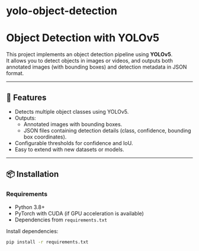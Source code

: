 # yolo-object-detection
# Object Detection with YOLOv5

This project implements an object detection pipeline using **YOLOv5**.  
It allows you to detect objects in images or videos, and outputs both annotated images (with bounding boxes) and detection metadata in JSON format.

---

## 🚀 Features
- Detects multiple object classes using YOLOv5.
- Outputs:
  - Annotated images with bounding boxes.
  - JSON files containing detection details (class, confidence, bounding box coordinates).
- Configurable thresholds for confidence and IoU.
- Easy to extend with new datasets or models.

---

## 📦 Installation

### Requirements
- Python 3.8+
- PyTorch with CUDA (if GPU acceleration is available)
- Dependencies from `requirements.txt`

Install dependencies:
```bash
pip install -r requirements.txt
